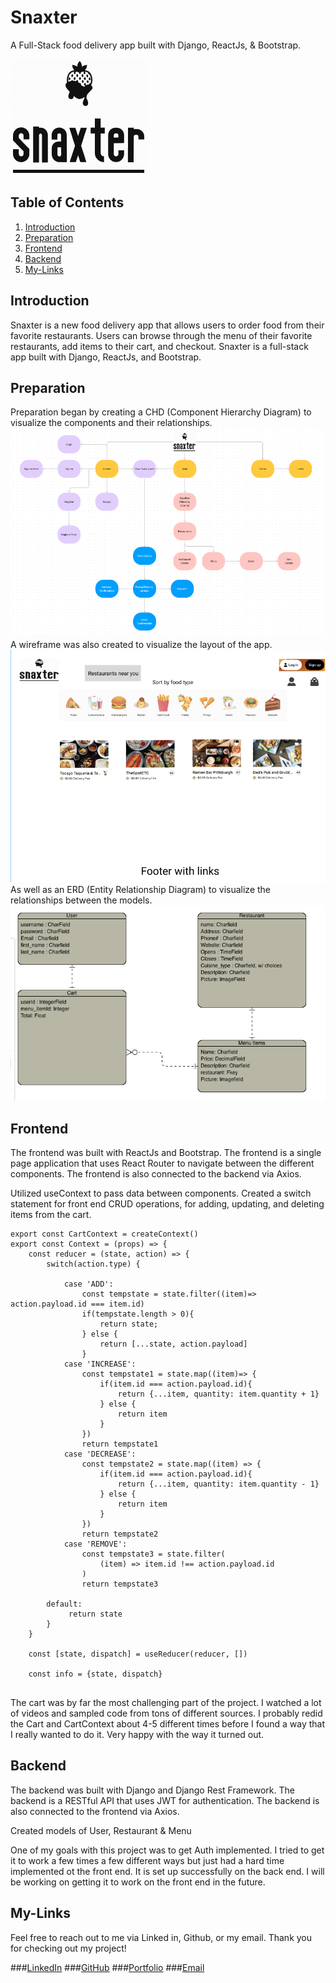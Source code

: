 # Snaxter
A Full-Stack food delivery app built with Django, ReactJs, & Bootstrap.

<img src="/src/assets/snaxterlogo.png" alt="Snaxter">

## Table of Contents

1. [Introduction](#introduction)
2. [Preparation](#preparation)
3. [Frontend](#frontend)
4. [Backend](#backend)
6. [My-Links](#my-links)

## Introduction
Snaxter is a new food delivery app that allows users to order food from their favorite restaurants. Users can browse through the menu of their favorite restaurants, add items to their cart, and checkout. Snaxter is a full-stack app built with Django, ReactJs, and Bootstrap.

## Preparation
Preparation began by creating a CHD (Component Hierarchy Diagram) to visualize the components and their relationships.
<img src="/src/assets/CHD.png" alt="CHD">
A wireframe was also created to visualize the layout of the app.
<img src="/src/assets/Wireframe.png" alt="Wireframe">
As well as an ERD (Entity Relationship Diagram) to visualize the relationships between the models.
<img src="/src/assets/ERD.png" alt="ERD">

## Frontend
The frontend was built with ReactJs and Bootstrap. The frontend is a single page application that uses React Router to navigate between the different components. The frontend is also connected to the backend via Axios.

Utilized useContext to pass data between components.
Created a switch statement for front end CRUD operations, for adding, updating, and deleting items from the cart.
```
export const CartContext = createContext()
export const Context = (props) => {
    const reducer = (state, action) => {
        switch(action.type) {

            case 'ADD':
                const tempstate = state.filter((item)=> action.payload.id === item.id)
                if(tempstate.length > 0){
                    return state;
                } else {
                    return [...state, action.payload]
                }
            case 'INCREASE':
                const tempstate1 = state.map((item)=> {
                    if(item.id === action.payload.id){
                        return {...item, quantity: item.quantity + 1}
                    } else {
                        return item
                    }
                })
                return tempstate1
            case 'DECREASE':
                const tempstate2 = state.map((item) => {
                    if(item.id === action.payload.id){
                        return {...item, quantity: item.quantity - 1}
                    } else {
                        return item
                    }
                })
                return tempstate2
            case 'REMOVE':
                const tempstate3 = state.filter(
                    (item) => item.id !== action.payload.id
                )
                return tempstate3

        default:
             return state
        }
    }

    const [state, dispatch] = useReducer(reducer, [])

    const info = {state, dispatch}


```
The cart was by far the most challenging part of the project. I watched a lot of videos and sampled code from tons of different sources. I probably redid the Cart and CartContext about 4-5 different times before I found a way that I really wanted to do it. Very happy with the way it turned out.

## Backend
The backend was built with Django and Django Rest Framework. The backend is a RESTful API that uses JWT for authentication. The backend is also connected to the frontend via Axios.

Created models of User, Restaurant & Menu

One of my goals with this project was to get Auth implemented. I tried to get it to work a few times a few different ways but just had a hard time implemented ot the front end. It is set up successfully on the back end. I will be working on getting it to work on the front end in the future.

## My-Links
Feel free to reach out to me via Linked in, Github, or my email.
Thank you for checking out my project!

###[LinkedIn](https://www.linkedin.com/in/matt-kiska)
###[GitHub](https://www.github.com/mattkiska)
###[Portfolio](https://www.mattkiska.com)
###[Email](mailto:mkiska1@gmail.com)
